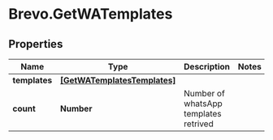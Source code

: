 # Brevo.GetWATemplates

## Properties
Name | Type | Description | Notes
------------ | ------------- | ------------- | -------------
**templates** | [**[GetWATemplatesTemplates]**](GetWATemplatesTemplates.md) |  | 
**count** | **Number** | Number of whatsApp templates retrived | 


